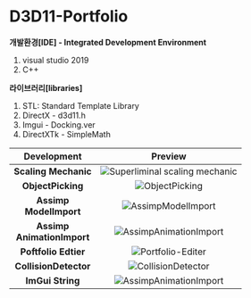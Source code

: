 # D3D11-Portfolio

**개발환경[IDE] - Integrated Development Environment**

 1. visual studio 2019
 2. C++

**라이브러리[libraries]**

 1. STL: Standard Template Library
 2. DirectX - d3d11.h
 3. Imgui - Docking.ver
 4. DirectXTk - SimpleMath



| Development | Preview |
|:---:|:---:|
|**Scaling Mechanic**|![Superliminal scaling mechanic](https://user-images.githubusercontent.com/32233160/208629664-16cc06dc-be21-44ba-bdb4-ba0d1eddb429.gif)|
|**ObjectPicking**| ![ObjectPicking](https://user-images.githubusercontent.com/32233160/208630023-6d29e952-b113-4247-8c84-7c6d63bc3122.gif)|
| **Assimp<br>ModelImport** | ![AssimpModelImport](https://user-images.githubusercontent.com/32233160/208655224-3992654d-83f9-4fa1-9694-dc6e655f20c3.gif)|
| **Assimp<br>AnimationImport** | ![AssimpAnimationImport](https://user-images.githubusercontent.com/32233160/208655384-09edaecf-25fe-4691-ac7c-a2d91459226c.gif)|
| **Poftfolio Edtier** | ![Portfolio-Editer](https://user-images.githubusercontent.com/32233160/208633415-90088c53-348c-4846-9f85-9ae53bc3356e.png) |
| **CollisionDetector** | ![CollisionDetector](https://user-images.githubusercontent.com/32233160/208656509-d833ef65-27c8-47d5-9e52-c84042bc8a36.png) |
| **ImGui String** | ![AssimpAnimationImport](https://user-images.githubusercontent.com/32233160/208657718-a379d767-4640-4b95-8f7f-fc594b745f6d.png)|
